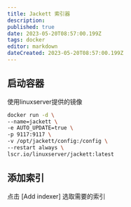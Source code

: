 ```yaml
---
title: Jackett 索引器
description: 
published: true
date: 2023-05-20T08:57:00.199Z
tags: docker
editor: markdown
dateCreated: 2023-05-20T08:57:00.199Z
---
```


## 启动容器

使用linuxserver提供的镜像

```bash
docker run -d \
--name=jackett \
-e AUTO_UPDATE=true \
-p 9117:9117 \
-v /opt/jackett/config:/config \
--restart always \
lscr.io/linuxserver/jackett:latest
```

## 添加索引

点击 [Add indexer] 选取需要的索引
